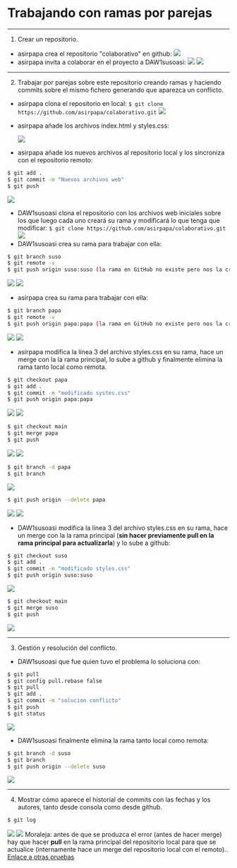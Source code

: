 # Trabajando con ramas por parejas
***
1. Crear un repositorio.
- asirpapa crea el repositorio "colaborativo" en github:
![](/images/11.png)
- asirpapa invita a colaborar en el proyecto a DAW1susoasi:
![](/images/12.png)
![](/images/13.png)
***
2. Trabajar por parejas sobre este repositorio creando ramas y haciendo commits sobre el mismo fichero generando que aparezca un conflicto.
- asirpapa clona el repositorio en local:
`$ git clone https://github.com/asirpapa/colaborativo.git`
![](./images/21.png)
- asirpapa añade los archivos index.html y styles.css: 

  ![](/images/22.png)
- asirpapa añade los nuevos archivos al repositorio local y los sincroniza con el repositorio remoto:
```bash
$ git add .
$ git commit -m "Nuevos archivos web"
$ git push
```
![](/images/23.png)

- DAW1susoasi clona el repositorio con los archivos web iniciales sobre los que luego cada uno creará su rama y modificará lo que tenga que modificar:
`$ git clone https://github.com/asirpapa/colaborativo.git`
![](/images/31.png)
- DAW1susoasi crea su rama para trabajar con ella:
```bash
$ git branch suso
$ git remote -v
$ git push origin suso:suso (la rama en GitHub no existe pero nos la crea)
```
![](/images/32.png)
![](/images/33.png)
- asirpapa crea su rama para trabajar con ella:
```bash
$ git branch papa
$ git remote -v
$ git push origin papa:papa (la rama en GitHub no existe pero nos la crea)
```
![](/images/41.png)
![](/images/42.png)
- asirpapa modifica la línea 3 del archivo styles.css en su rama, hace un merge con la la rama principal, lo sube a github y finalmente elimina la rama tanto local como remota.
```bash
$ git checkout papa
$ git add .
$ git commit -m "modificado systes.css"
$ git push origin papa:papa
```
![](/images/43.png)
![](/images/51.png)
```bash
$ git checkout main
$ git merge papa
$ git push
```
![](/images/52.png)
![](/images/53.png)
```bash
$ git branch -d papa
$ git branch
```
![](/images/61.png)
```bash
$ git push origin --delete papa
```
![](/images/62.png)
![](/images/63.png)
- DAW1susoasi modifica la línea 3 del archivo styles.css en su rama, hace un merge con la la rama principal (**sin hacer previamente pull en la rama principal para actualizarla**) y lo sube a github:
```bash
$ git checkout suso
$ git add .
$ git commit -m "modificado styles.css"
$ git push origin suso:suso
```
![](/images/64.png)
```bash
$ git checkout main
$ git merge suso
$ git push
```
![](/images/71.png)
***
3. Gestión y resolución del conflicto.
- DAW1susoasi que fue quien tuvo el problema lo soluciona con:
```bash
$ git pull
$ git config pull.rebase false
$ git pull
$ git add .
$ git commit -m "solucion conflicto"
$ git push
$ git status
```
![](/images/72.png)
- DAW1susoasi finalmente elimina la rama tanto local como remota:
```bash
$ git branch -d suso
$ git branch
$ git push origin --delete suso
```
![](/images/81.png)
***
4. Mostrar cómo aparece el historial de commits con las fechas y los autores, tanto desde consola como desde github.
```bash
$ git log
```
![](/images/82.png)
![](/images/83.png)
Moraleja: antes de que se produzca el error (antes de hacer merge) hay que hacer **pull** en la rama principal del repositorio local para que se actualice (internamente hace un merge del repositorio local con el remoto)..
[Enlace a otras pruebas](/archivos/otro.md)